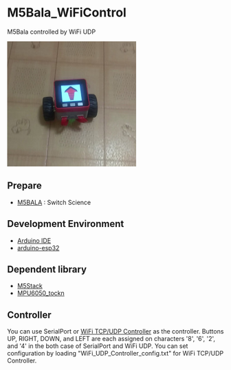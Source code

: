 # M5Bala_WiFiControl
M5Bala controlled by WiFi UDP

![M5Bala](img/M5Bala.jpg)

## Prepare
- [M5BALA](https://www.switch-science.com/catalog/3995/) : Switch Science

## Development Environment
- [Arduino IDE](https://www.arduino.cc/en/main/software)
- [arduino-esp32](https://github.com/espressif/arduino-esp32)

## Dependent library
- [M5Stack](https://github.com/m5stack/M5Stack)
- [MPU6050_tockn](https://github.com/tockn/MPU6050_tockn)

## Controller
You can use SerialPort or [WiFi TCP/UDP Controller](https://play.google.com/store/apps/details?id=udpcontroller.nomal&hl=ja) as the controller. Buttons UP, RIGHT, DOWN, and LEFT are each assigned on characters '8', '6', '2', and '4' in the both case of SerialPort and WiFi UDP. You can set configuration by loading "WiFi_UDP_Controller_config.txt" for WiFi TCP/UDP Controller.
